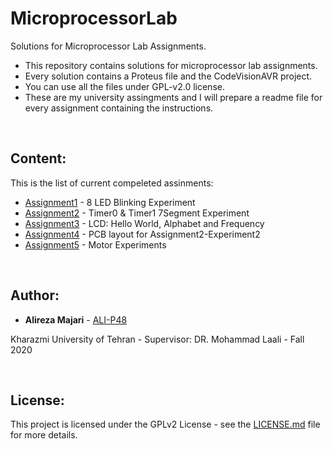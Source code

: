 # MicroprocessorLab
Solutions for Microprocessor Lab Assignments.
‌
* This repository contains solutions for microprocessor lab assignments.
* Every solution contains a Proteus file and the CodeVisionAVR project.
* You can use all the files under GPL-v2.0 license.
* These are my university assingments and I will prepare a readme file for every assignment containing the instructions.


‌
## Content:
This is the list of current compeleted assinments:
* [Assignment1](https://github.com/ALI-P48/MicroprocessorLab/blob/main/Assignment1-LEDs/) - 8 LED Blinking Experiment
* [Assignment2](https://github.com/ALI-P48/MicroprocessorLab/blob/main/Assignment2-Timers/) - Timer0 & Timer1 7Segment Experiment
* [Assignment3](https://github.com/ALI-P48/MicroprocessorLab/blob/main/Assignment3-LCDs/) - LCD: Hello World, Alphabet and Frequency
* [Assignment4](https://github.com/ALI-P48/MicroprocessorLab/blob/main/Assignment4-PCB/) - PCB layout for Assignment2-Experiment2
* [Assignment5](https://github.com/ALI-P48/MicroprocessorLab/blob/main/Assignment5-Motor/) - Motor Experiments


‌
## Author:

* **Alireza Majari** - [ALI-P48](https://github.com/ALI-P48)

Kharazmi University of Tehran - Supervisor: DR. Mohammad Laali - Fall 2020


‌
## License:

This project is licensed under the GPLv2 License - see the [LICENSE.md](https://github.com/ALI-P48/MicroprocessorLab/blob/main/LICENSE) file for more details.
